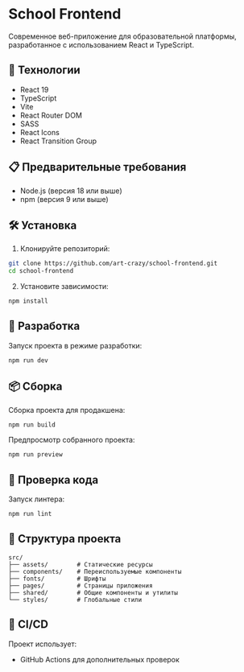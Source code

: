 # School Frontend

Современное веб-приложение для образовательной платформы, разработанное с использованием React и TypeScript.

## 🚀 Технологии

- React 19
- TypeScript
- Vite
- React Router DOM
- SASS
- React Icons
- React Transition Group

## 📋 Предварительные требования

- Node.js (версия 18 или выше)
- npm (версия 9 или выше)

## 🛠 Установка

1. Клонируйте репозиторий:
```bash
git clone https://github.com/art-crazy/school-frontend.git
cd school-frontend
```

2. Установите зависимости:
```bash
npm install
```

## 🚀 Разработка

Запуск проекта в режиме разработки:
```bash
npm run dev
```

## 📦 Сборка

Сборка проекта для продакшена:
```bash
npm run build
```

Предпросмотр собранного проекта:
```bash
npm run preview
```

## 🧪 Проверка кода

Запуск линтера:
```bash
npm run lint
```

## 📁 Структура проекта

```
src/
├── assets/        # Статические ресурсы
├── components/    # Переиспользуемые компоненты
├── fonts/         # Шрифты
├── pages/         # Страницы приложения
├── shared/        # Общие компоненты и утилиты
└── styles/        # Глобальные стили
```

## 🔄 CI/CD

Проект использует:
- GitHub Actions для дополнительных проверок
